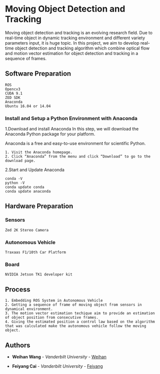 # Moving Object Detection and Tracking
Moving object detection and tracking is an evolving research field. Due to real-time object in dynamic tracking environment and different variety parameters input, it is huge topic. In this project, we aim to develop real-time object detection and tracking algorithm which combine optical flow and motion vector estimation for object detection and tracking in a sequence of frames.
## Software Preparation
```
ROS 
Opencv3 
CUDA 9.1 
ZED SDK 
Anaconda 
Ubuntu 16.04 or 14.04
```
### Install and Setup a Python Environment with Anaconda

1.Download and install Anaconda
In this step, we will download the Anaconda Python package for your platform.

Anaconda is a free and easy-to-use environment for scientific Python.


```
1. Visit the Anaconda homepage.
2. Click “Anaconda” from the menu and click “Download” to go to the download page.
```

2.Start and Update Anaconda

```
conda -V
python -V
conda update conda
conda update anaconda
```

## Hardware Preparation
### Sensors
```
Zed 2K Stereo Camera
```
### Autonomous Vehicle
```
Traxaas F1/10th Car Platform
```
### Board
```
NVIDIA Jetson TK1 developer kit
```
## Process
```
1. Embedding ROS System in Autonomous Vehicle
2. Getting a sequence of frame of moving object from sensors in dynamical environment.
3. The motion vector estimation techique aim to provide an estimation of object position from consecutive frames.
4. Giving the estimated position a control law based on the algorithm that was calculated make the autonomous vehicle follow the moving object.
```
## Authors

* **Weihan Wang** - *Vanderbilt University* - [Weihan](https://github.com/wwtx9)

* **Feiyang Cai** - *Vanderbilt University* - [Feiyang](https://github.com/feiyangsb)

